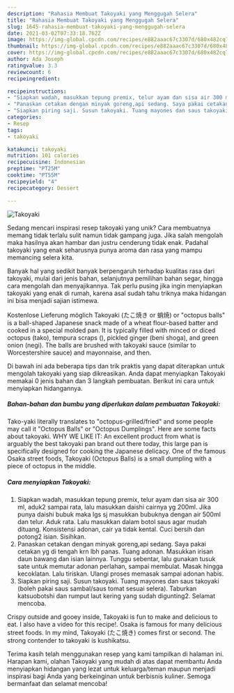 ```yaml
---
description: "Rahasia Membuat Takoyaki yang Menggugah Selera"
title: "Rahasia Membuat Takoyaki yang Menggugah Selera"
slug: 1645-rahasia-membuat-takoyaki-yang-menggugah-selera
date: 2021-03-02T07:33:18.762Z
image: https://img-global.cpcdn.com/recipes/e882aaac67c3307d/680x482cq70/takoyaki-foto-resep-utama.jpg
thumbnail: https://img-global.cpcdn.com/recipes/e882aaac67c3307d/680x482cq70/takoyaki-foto-resep-utama.jpg
cover: https://img-global.cpcdn.com/recipes/e882aaac67c3307d/680x482cq70/takoyaki-foto-resep-utama.jpg
author: Ada Joseph
ratingvalue: 3.3
reviewcount: 6
recipeingredient:

recipeinstructions:
- "Siapkan wadah, masukkan tepung premix, telur ayam dan sisa air 300 ml, aduk2 sampai rata, lalu masukkan daishi cairnya yg 200ml. Jika punya daishi bubuk maka lgs sj masukkan bubuknya dengan air 500ml dan telur. Aduk rata. Lalu masukkan dalam botol saus agar mudah dituang. Konsistensi adonan, cair ya tidak kental. Cuci bersih dan potong2 isian. Sisihkan."
- "Panaskan cetakan dengan minyak goreng,api sedang. Saya pakai cetakan yg di tengah krn lbh panas. Tuang adonan. Masukkan irisan daun bawang dan isian lainnya. Tunggu sebentar, lalu gunakan tusuk sate untuk memutar adonan perlahan, sampai membulat. Masak hingga kecoklatan. Lalu tiriskan. Ulangi proses memasak sampai adonan habis."
- "Siapkan piring saji. Susun takoyaki. Tuang mayones dan saus takoyaki (boleh pakai saus sambal/saus tomat sesuai selera). Taburkan katsuobotshi dan rumput laut kering yang sudah digunting2. Selamat mencoba."
categories:
- Resep
tags:
- takoyaki

katakunci: takoyaki 
nutrition: 101 calories
recipecuisine: Indonesian
preptime: "PT25M"
cooktime: "PT55M"
recipeyield: "4"
recipecategory: Dessert

---
```



![Takoyaki](https://img-global.cpcdn.com/recipes/e882aaac67c3307d/680x482cq70/takoyaki-foto-resep-utama.jpg)

Sedang mencari inspirasi resep takoyaki yang unik? Cara membuatnya memang tidak terlalu sulit namun tidak gampang juga. Jika salah mengolah maka hasilnya akan hambar dan justru cenderung tidak enak. Padahal takoyaki yang enak seharusnya punya aroma dan rasa yang mampu memancing selera kita.

Banyak hal yang sedikit banyak berpengaruh terhadap kualitas rasa dari takoyaki, mulai dari jenis bahan, selanjutnya pemilihan bahan segar, hingga cara mengolah dan menyajikannya. Tak perlu pusing jika ingin menyiapkan takoyaki yang enak di rumah, karena asal sudah tahu triknya maka hidangan ini bisa menjadi sajian istimewa.

Kostenlose Lieferung möglich Takoyaki (たこ焼き or 蛸焼) or &#34;octopus balls&#34; is a ball-shaped Japanese snack made of a wheat flour-based batter and cooked in a special molded pan. It is typically filled with minced or diced octopus (tako), tempura scraps (), pickled ginger (beni shoga), and green onion (negi). The balls are brushed with takoyaki sauce (similar to Worcestershire sauce) and mayonnaise, and then.


Di bawah ini ada beberapa tips dan trik praktis yang dapat diterapkan untuk mengolah takoyaki yang siap dikreasikan. Anda dapat menyiapkan Takoyaki memakai 0 jenis bahan dan 3 langkah pembuatan. Berikut ini cara untuk menyiapkan hidangannya.

<!--inarticleads1-->

##### Bahan-bahan dan bumbu yang diperlukan dalam pembuatan Takoyaki:



Tako-yaki literally translates to &#34;octopus-grilled/fried&#34; and some people may call it &#34;Octopus Balls&#34; or &#34;Octopus Dumplings&#34;. Here are some facts about takoyaki. WHY WE LIKE IT: An excellent product from what is arguably the best takoyaki pan brand out there today, this large pan is specifically designed for cooking the Japanese delicacy. One of the famous Osaka street foods, Takoyaki (Octopus Balls) is a small dumpling with a piece of octopus in the middle. 

<!--inarticleads2-->

##### Cara menyiapkan Takoyaki:

1. Siapkan wadah, masukkan tepung premix, telur ayam dan sisa air 300 ml, aduk2 sampai rata, lalu masukkan daishi cairnya yg 200ml. Jika punya daishi bubuk maka lgs sj masukkan bubuknya dengan air 500ml dan telur. Aduk rata. Lalu masukkan dalam botol saus agar mudah dituang. Konsistensi adonan, cair ya tidak kental. Cuci bersih dan potong2 isian. Sisihkan.
1. Panaskan cetakan dengan minyak goreng,api sedang. Saya pakai cetakan yg di tengah krn lbh panas. Tuang adonan. Masukkan irisan daun bawang dan isian lainnya. Tunggu sebentar, lalu gunakan tusuk sate untuk memutar adonan perlahan, sampai membulat. Masak hingga kecoklatan. Lalu tiriskan. Ulangi proses memasak sampai adonan habis.
1. Siapkan piring saji. Susun takoyaki. Tuang mayones dan saus takoyaki (boleh pakai saus sambal/saus tomat sesuai selera). Taburkan katsuobotshi dan rumput laut kering yang sudah digunting2. Selamat mencoba.


Crispy outside and gooey inside, Takoyaki is fun to make and delicious to eat. I also have a video for this recipe!. Osaka is famous for many delicious street foods. In my mind, Takoyaki (たこ焼き) comes first or second. The strong contender to takoyaki is kushikatsu. 

Terima kasih telah menggunakan resep yang kami tampilkan di halaman ini. Harapan kami, olahan Takoyaki yang mudah di atas dapat membantu Anda menyiapkan hidangan yang lezat untuk keluarga/teman maupun menjadi inspirasi bagi Anda yang berkeinginan untuk berbisnis kuliner. Semoga bermanfaat dan selamat mencoba!
